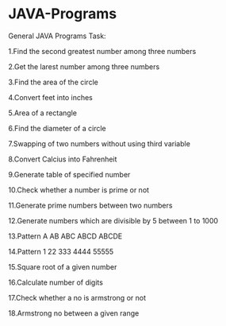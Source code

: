# JAVA-Programs
General JAVA Programs
Task:

1.Find the second greatest number among three numbers

2.Get the larest number among three numbers

3.Find the area of the circle

4.Convert feet into inches

5.Area of a rectangle

6.Find the diameter of a circle

7.Swapping of two numbers without using third variable

8.Convert Calcius into Fahrenheit

9.Generate table of specified number

10.Check whether a number is prime or not

11.Generate prime numbers between two numbers

12.Generate numbers which are divisible by 5 between 1 to 1000

13.Pattern
A
AB
ABC
ABCD
ABCDE

14.Pattern
1
22
333
4444
55555

15.Square root of a given number

16.Calculate number of digits

17.Check whether a no is armstrong or not

18.Armstrong no between a given range

